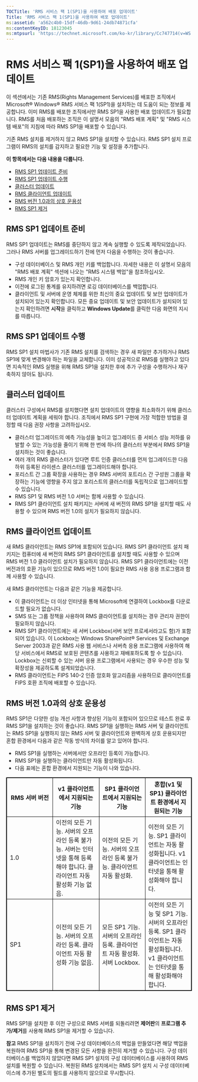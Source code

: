 ```yaml
---
TOCTitle: 'RMS 서비스 팩 1(SP1)을 사용하여 배포 업데이트'
Title: 'RMS 서비스 팩 1(SP1)을 사용하여 배포 업데이트'
ms:assetid: 'a562c4b0-15df-46db-9d61-24db74871cfa'
ms:contentKeyID: 18123045
ms:mtpsurl: 'https://technet.microsoft.com/ko-kr/library/Cc747714(v=WS.10)'
---
```


RMS 서비스 팩 1(SP1)을 사용하여 배포 업데이트
=============================================

이 섹션에서는 기존 RMS(Rights Management Services)를 배포한 조직에서 Microsoft® Windows® RMS 서비스 팩 1(SP1)을 설치하는 데 도움이 되는 정보를 제공합니다. 이미 RMS를 배포한 조직에서만 RMS SP1을 사용한 배포 업데이트가 필요합니다. RMS를 처음 배포하는 조직은 이 설명서 모음의 "RMS 배포 계획" 및 "RMS 시스템 배포"의 지침에 따라 RMS SP1을 배포할 수 있습니다.

기존 RMS 설치를 제거하지 않고 RMS SP1을 설치할 수 있습니다. RMS SP1 설치 프로그램이 RMS의 설치를 감지하고 필요한 기능 및 설정을 추가합니다.

**이 항목에서는 다음 내용을 다룹니다.**

-   [RMS SP1 업데이트 준비](#bkmk_1)
-   [RMS SP1 업데이트 수행](#bkmk_2)
-   [클러스터 업데이트](#bkmk_3)
-   [RMS 클라이언트 업데이트](#bkmk_4)
-   [RMS 버전 1.0과의 상호 운용성](#bkmk_5)
-   [RMS SP1 제거](#bkmk_6)

<span id="BKMK_1"></span>
RMS SP1 업데이트 준비
---------------------

RMS SP1 업데이트는 RMS를 중단하지 않고 계속 실행할 수 있도록 제작되었습니다. 그러나 RMS 서버를 업그레이드하기 전에 먼저 다음을 수행하는 것이 좋습니다.

-   구성 데이터베이스 및 RMS 개인 키를 백업합니다. 자세한 내용은 이 설명서 모음의 "RMS 배포 계획" 섹션에 나오는 "RMS 시스템 백업"을 참조하십시오.
-   RMS 개인 키 암호가 있는지 확인합니다.
-   이전에 로그된 통계를 유지하려면 로깅 데이터베이스를 백업합니다.
-   클라이언트 및 서버에 운영 체제를 위한 최신의 중요 업데이트 및 보안 업데이트가 설치되어 있는지 확인합니다. 모든 중요 업데이트 및 보안 업데이트가 설치되어 있는지 확인하려면 **시작**을 클릭하고 **Windows Update**를 클릭한 다음 화면의 지시를 따릅니다.

<span id="BKMK_2"></span>
RMS SP1 업데이트 수행
---------------------

RMS SP1 설치 마법사가 기존 RMS 설치를 검색하는 경우 새 파일만 추가하거나 RMS SP1에 맞게 변경해야 하는 파일을 교체합니다. 이미 성공적으로 RMS를 실행하고 있다면 지속적인 RMS 실행을 위해 RMS SP1을 설치한 후에 추가 구성을 수행하거나 재구축하지 않아도 됩니다.

<span id="BKMK_3"></span>
클러스터 업데이트
-----------------

클러스터 구성에서 RMS를 설치했다면 설치 업데이트의 영향을 최소화하기 위해 클러스터 업데이트 계획을 세워야 합니다. 조직에서 RMS SP1 구현에 가장 적합한 방법을 결정할 때 다음 권장 사항을 고려하십시오.

-   클러스터 업그레이드의 예측 가능성을 높이고 업그레이드 중 서비스 성능 저하를 유발할 수 있는 가능성을 줄이기 위해 한 번에 하나의 클러스터 부분에서 RMS SP1을 설치하는 것이 좋습니다.
-   여러 개의 RMS 클러스터가 있다면 루트 인증 클러스터를 먼저 업그레이드한 다음 하위 등록된 라이센스 클러스터를 업그레이드해야 합니다.
-   포리스트 간 그룹 확장을 사용하는 경우 RMS 서버의 포트리스 간 구성원 그룹을 확장하는 기능에 영향을 주지 않고 포리스트의 클러스터를 독립적으로 업그레이드할 수 있습니다.
-   RMS SP1 및 RMS 버전 1.0 서버는 함께 사용할 수 있습니다.
-   RMS SP1 클라이언트 설치 패키지는 서버에 새 버전의 RMS SP1을 설치할 때도 사용할 수 있으며 RMS 버전 1.0의 설치가 필요하지 않습니다.

<span id="BKMK_4"></span>
RMS 클라이언트 업데이트
-----------------------

새 RMS 클라이언트는 RMS SP1에 포함되어 있습니다. RMS SP1 클라이언트 설치 패키지는 컴퓨터에 새 버전의 RMS SP1 클라이언트를 설치할 때도 사용할 수 있으며 RMS 버전 1.0 클라이언트 설치가 필요하지 않습니다. RMS SP1 클라이언트에는 이전 버전과의 호환 기능이 있으므로 RMS 버전 1.0이 필요한 RMS 사용 응용 프로그램과 함께 사용할 수 있습니다.

새 RMS 클라이언트는 다음과 같은 기능을 제공합니다.

-   이 클라이언트는 더 이상 인터넷을 통해 Microsoft에 연결하여 Lockbox를 다운로드할 필요가 없습니다.
-   SMS 또는 그룹 정책을 사용하여 RMS 클라이언트를 설치하는 경우 관리자 권한이 필요하지 않습니다.
-   RMS SP1 클라이언트에는 새 서버 Lockbox(서버 보안 프로세서라고도 함)가 포함되어 있습니다. 이 Lockbox는 Windows SharePoint® Services 및 Exchange Server 2003과 같은 RMS 사용 웹 서비스나 서버측 응용 프로그램에 사용하여 해당 서비스에서 RMS로 보호된 콘텐츠를 사용하고 재배포하도록 할 수 있습니다. Lockbox는 신뢰할 수 있는 서버 응용 프로그램에서 사용되는 경우 우수한 성능 및 확장성을 제공하도록 설계되었습니다.
-   RMS 클라이언트는 FIPS 140-2 인증 암호화 알고리즘을 사용하므로 클라이언트를 FIPS 호환 조직에 배포할 수 있습니다.

<span id="BKMK_5"></span>
RMS 버전 1.0과의 상호 운용성
----------------------------

RMS SP1은 다양한 성능 개선 사항과 향상된 기능이 포함되어 있으므로 테스트 완료 후 RMS SP1을 설치하는 것이 좋습니다. RMS SP1을 실행하는 RMS 서버 및 클라이언트는 RMS SP1을 실행하지 않는 RMS 서버 및 클라이언트와 완벽하게 상호 운용되지만 혼합 환경에서 다음과 같은 작동 방식의 차이를 알고 있어야 합니다.

-   RMS SP1을 실행하는 서버에서만 오프라인 등록이 가능합니다.
-   RMS SP1을 실행하는 클라이언트만 자동 활성화됩니다.
-   다음 표에는 혼합 환경에서 지원되는 기능이 나와 있습니다.


<p></p>
<table style="border:1px solid black;">
<colgroup>
<col width="25%" />
<col width="25%" />
<col width="25%" />
<col width="25%" />
</colgroup>
<thead>
<tr class="header">
<th style="border:1px solid black;" >RMS 서버 버전</th>
<th style="border:1px solid black;" >v1 클라이언트에서 지원되는 기능</th>
<th style="border:1px solid black;" >SP1 클라이언트에서 지원되는 기능</th>
<th style="border:1px solid black;" >혼합(v1 및 SP1) 클라이언트 환경에서 지원되는 기능</th>
</tr>
</thead>
<tbody>
<tr class="odd">
<td style="border:1px solid black;">1.0</td>
<td style="border:1px solid black;">이전의 모든 기능.
서버의 오프라인 등록 불가능. 서버는 인터넷을 통해 등록해야 합니다.
클라이언트 자동 활성화 기능 없음.</td>
<td style="border:1px solid black;">이전의 모든 기능.
서버의 오프라인 등록 불가능.
클라이언트 자동 활성화.</td>
<td style="border:1px solid black;">이전의 모든 기능.
SP1 클라이언트는 자동 활성화됩니다.
v1 클라이언트는 인터넷을 통해 활성화해야 합니다.</td>
</tr>
<tr class="even">
<td style="border:1px solid black;">SP1</td>
<td style="border:1px solid black;">이전의 모든 기능.
서버의 오프라인 등록.
클라이언트 자동 활성화 기능 없음.</td>
<td style="border:1px solid black;">모든 SP1 기능.
서버의 오프라인 등록.
클라이언트 자동 활성화.
서버 Lockbox.</td>
<td style="border:1px solid black;">이전의 모든 기능 및 SP1 기능.
서버의 오프라인 등록.
SP1 클라이언트는 자동 활성화됩니다.
v1 클라이언트는 인터넷을 통해 활성화해야 합니다.</td>
</tr>
</tbody>
</table>
 

<span id="BKMK_6"></span>
RMS SP1 제거
------------

RMS SP1을 설치한 후 이전 구성으로 RMS 서버를 되돌리려면 **제어판**의 **프로그램 추가/제거**를 사용해 RMS SP1을 제거할 수 있습니다.

**참고** RMS SP1을 설치하기 전에 구성 데이터베이스의 백업을 만들었다면 해당 백업을 복원하여 RMS SP1을 통해 변경된 모든 사항을 완전히 제거할 수 있습니다. 구성 데이터베이스를 백업하지 않았다면 RMS SP1 설치의 구성 데이터베이스를 사용하여 RMS 설치를 복원할 수 있습니다. 복원된 RMS 설치에서는 RMS SP1 설치 시 구성 데이터베이스에 추가된 별도의 필드를 사용하지 않으므로 무시합니다.
